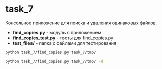 # task_7

Консольное приложение для поиска и удаления одинаковых файлов.

* **find_copies.py** - модуль с приложением
* **find_copies_test.py** - тесты для find_copies.py
* **test_files/** - папка с файлами для тестирования

```bash
python task_7/find_copies.py task_7/tmp/ 

python task_7/find_copies.py task_7/tmp/ -d 
```